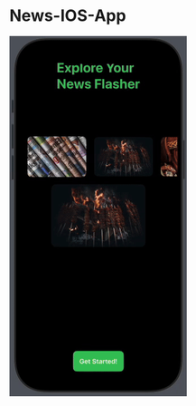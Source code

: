 # News-IOS-App

  
![GIF](./ScreenRecording2024-11-28at7.52.19PM-ezgif.com-video-to-gif-converter.gif)
